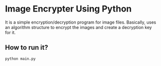 # Image Encrypter Using Python

It is a simple encryption/decryption program for image files. Basically, uses an algorithm structure to encrypt the images and create a decryption key for it.

## How to run it?
```
python main.py
```
